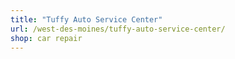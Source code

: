 ```yaml
---
title: "Tuffy Auto Service Center"
url: /west-des-moines/tuffy-auto-service-center/
shop: car repair
---
```

